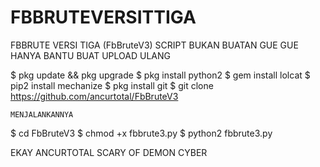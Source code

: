 # FBBRUTEVERSITTIGA

FBBRUTE VERSI TIGA (FbBruteV3)
SCRIPT BUKAN BUATAN GUE
GUE HANYA BANTU BUAT UPLOAD ULANG

$ pkg update && pkg upgrade
$ pkg install python2
$ gem install lolcat
$ pip2 install mechanize
$ pkg install git
$ git clone 
https://github.com/ancurtotal/FbBruteV3


```MENJALANKANNYA```

$ cd FbBruteV3
$ chmod +x fbbrute3.py
$ python2 fbbrute3.py


EKAY ANCURTOTAL
SCARY OF DEMON CYBER

